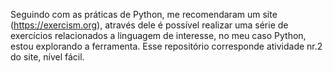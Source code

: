 Seguindo com as práticas de Python, me recomendaram um site (https://exercism.org), através dele é possível realizar uma série de exercícios relacionados a linguagem de interesse, no meu caso Python, estou explorando a ferramenta. Esse repositório corresponde
atividade nr.2 do site, nível fácil.
